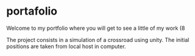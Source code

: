 # portafolio
Welcome to my portfolio where you will get to see a little of my work (8

The project consists in a simulation of a crossroad using unity. The initial positions are taken from local host in computer.
